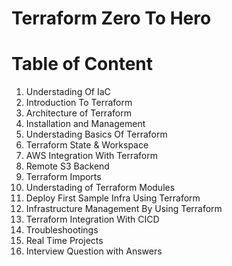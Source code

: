 # Terraform Zero To Hero

Table of Content
=====================


1. Understading Of IaC
2. Introduction To Terraform
3. Architecture of Terraform
4. Installation and Management
5. Understading Basics Of Terraform
6. Terraform State & Workspace
7. AWS Integration With Terraform
8. Remote S3 Backend
9. Terraform Imports
10. Understading of Terraform Modules
11. Deploy First Sample Infra Using Terraform
12. Infrastructure Management By Using Terraform
13. Terraform Integration With CICD
14. Troubleshootings
15. Real Time Projects
16. Interview Question with Answers